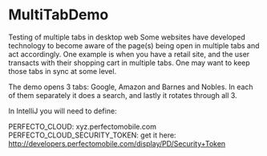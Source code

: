 # MultiTabDemo
Testing of multiple tabs in desktop web
Some websites have developed technology to become aware of the page(s) being open in multiple tabs and act accordingly. One example is when you have a retail site, and the user transacts with their shopping cart in multiple tabs. One may want to keep those tabs in sync at some level.

The demo opens 3 tabs: Google, Amazon and Barnes and Nobles. In each of them separately it does a search, and lastly it rotates through all 3.

In IntelliJ you will need to define:

PERFECTO_CLOUD: xyz.perfectomobile.com <br/>
PERFECTO_CLOUD_SECURITY_TOKEN: get it here: http://developers.perfectomobile.com/display/PD/Security+Token
